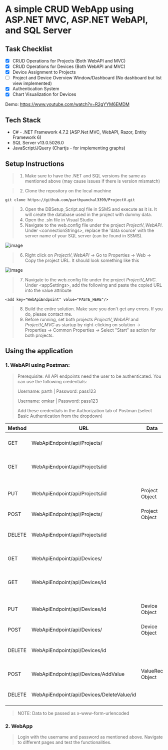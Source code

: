 # A simple CRUD WebApp using ASP.NET MVC, ASP.NET WebAPI, and SQL Server

## Task Checklist
- [x] CRUD Operations for Projects (Both WebAPI and MVC)
- [x] CRUD Operations for Devices (Both WebAPI and MVC)
- [x] Device Assignment to Projects
- [ ] Project and Device Overview Window/Dashboard (No dashboard but list view implemented)
- [x] Authentication System
- [x] Chart Visualization for Devices

Demo: https://www.youtube.com/watch?v=R2gYYM6EMDM

## Tech Stack
- C# - .NET Framework 4.7.2 [ASP.Net MVC, WebAPI, Razor, Entity Framework 6)
- SQL Server v13.0.5026.0
- JavaScript/JQuery (Chartjs - for implementing graphs)


## Setup Instructions
> 1. Make sure to have the .NET and SQL versions the same as mentioned above (may cause issues if there is version mismatch)

> 2. Clone the repository on the local machine

`git clone https://github.com/parthpanchal3399/ProjectV.git`

> 3. Open the DBSetup_Script.sql file in SSMS and execute as it is. It will create the database used in the project with dummy data.
> 4. Open the .sln file in Visual Studio
> 5. Navigate to the web.config file under the project *ProjectV_WebAPI*. Under \<connectionStrings>, replace the 'data source' with the server name of your SQL server (can be found in SSMS).

![image](https://github.com/parthpanchal3399/ProjectV/assets/51913848/5cfc5f7d-de6c-4bfe-b749-8cd077709549)

> 6. Right click on *ProjectV_WebAPI* -> Go to Properties -> Web -> Copy the project URL. It should look something like this

![image](https://github.com/parthpanchal3399/ProjectV/assets/51913848/499452cd-16e3-4fb5-aee1-4115320d5b60)

> 7. Navigate to the web.config file under the project *ProjectV_MVC*. Under \<appSettings>, add the following and paste the copied URL into the value attribute

`<add key="WebApiEndpoint" value="PASTE_HERE"/>`

> 8. Build the entire solution. Make sure you don't get any errors. If you do, please contact me.
> 9. Before running, set both projects *ProjectV_WebAPI* and *ProjectV_MVC* as startup by right-clicking on solution -> Properties -> Common Properties -> Select "Start" as action for both projects.



## Using the application
### 1. WebAPI using Postman:
> Prerequisite: All API endpoints need the user to be authenticated. You can use the following credentials:
> 
> Username: parth | Password: pass123
> 
> Username: omkar | Password: pass123
> 
> Add these credentials in the Authorization tab of Postman (select Basic Authentication from the dropdown)


| Method | URL | Data | Description |
| ----------- | ----------- | ----------- | ----------- |
| GET | WebApiEndpoint/api/Projects/ | | Retrieve the list of all Projects
| GET | WebApiEndpoint/api/Projects/id | | Retrieve Project with ProjectID = id
| PUT | WebApiEndpoint/api/Projects/id | Project Object | Update Project with ProjectID = id
| POST | WebApiEndpoint/api/Projects/ | Project Object | Insert new Project
| DELETE | WebApiEndpoint/api/Projects/id | | Delete Project with ProjectID = id
| GET | WebApiEndpoint/api/Devices/ | | Retrieve the list of all Devices
| GET | WebApiEndpoint/api/Devices/id | | Retrieve Device with DeviceID = id
| PUT | WebApiEndpoint/api/Devices/id | Device Object | Update Device with DeviceID = id
| POST | WebApiEndpoint/api/Devices/ | Device Object | Insert new Device
| DELETE | WebApiEndpoint/api/Devices/id | | Delete Device with DeviceID = id
| POST | WebApiEndpoint/api/Devices/AddValue | ValueRec Object | Insert new Value for a Device
| DELETE | WebApiEndpoint/api/Devices/DeleteValue/id | | Delete Value with ValueID = id


> NOTE: Data to be passed as x-www-form-urlencoded


### 2. WebApp
> Login with the username and password as mentioned above. Navigate to different pages and test the functionalities. 
